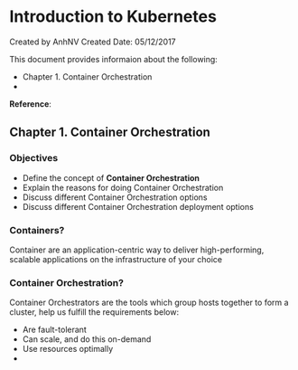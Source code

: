 # Introduction to Kubernetes
Created by AnhNV Created Date: 05/12/2017

This document provides informaion about the following:

- Chapter 1. Container Orchestration
- 

**Reference**:


## Chapter 1. Container Orchestration
### Objectives
- Define the concept of **Container Orchestration**
- Explain the reasons for doing Container Orchestration
- Discuss different Container Orchestration options
- Discuss different Container Orchestration deployment options

### Containers?
Container are an application-centric way to deliver high-performing, scalable applications on the infrastructure of your choice

### Container Orchestration?
Container Orchestrators are the tools which group hosts together to form a cluster, help us fulfill the requirements below:
- Are fault-tolerant
- Can scale, and do this on-demand
- Use resources optimally
- 

